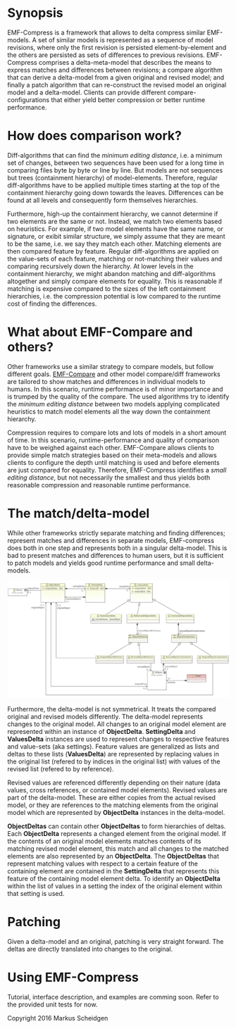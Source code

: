 # Synopsis

EMF-Compress is a framework that allows to delta compress similar EMF-models.
A set of similar models is represented as a sequence of model revisions, where only the first 
revision is persisted element-by-element and the others are persisted as sets of differences to 
previous revisions. EMF-Compress comprises a delta-meta-model that describes the means to express 
matches and differences between revisions; a compare algorithm that can derive a delta-model from 
a given original and revised model; and finally a patch algorithm that can re-construct the 
revised model an original model and a delta-model. Clients can provide different 
compare-configurations that either yield better compression or better runtime performance. 

# How does comparison work?

Diff-algorithms that can find the *minimum editing distance*, i.e. a minimum set of changes, between
two sequences have been used for a long time in comparing files byte by byte or line by line.
But models are not sequences but trees (containment hierarchy) of model-elements. Therefore,
regular diff-algorithms have to be applied multiple times starting at the top of the containment
hierarchy going down towards the leaves. Differences can be found at all levels and consequently
form themselves hierarchies. 

Furthermore, high-up the containment hierarchy, we cannot determine
if two elements are the same or not. Instead, we match two elements based on heuristics. For example,
if two model elements have the same name, or signature, or exibit similar structure, we
simply assume that they are meant to be the same, i.e. we say they match each other.
Matching elements are then compared feature by feature. Regular diff-algorithms are applied on 
the value-sets of each feature, matching or not-matching their values and comparing recursively down the hierarchy. 
At lower levels in the containment hierarchy, we might abandon matching and diff-algorithms altogether and simply compare
elements for equality. This is reasonable if matching is expensive compared to the sizes of the
left containment hierarchies, i.e. the compression potential is low compared to the runtime cost of finding the differences.

# What about EMF-Compare and others?

Other frameworks use a similar strategy to compare models, but follow different goals.
[EMF-Compare](https://www.eclipse.org/emf/compare/) and other model compare/diff frameworks are tailored to show matches and 
differences in individual models to humans. In this scenario, runtime performance is of minor 
importance and is trumped by the quality of the compare. The used algorithms try to identify the 
*minimum editing distance* between two models applying complicated heuristics to match model elements
all the way down the containment hierarchy. 

Compression requires to compare lots and lots of models in a short amount of time. In this scenario, 
runtime-performance and quality of comparison have to be weighed against each other. EMF-Compare
allows clients to provide simple match strategies based on their meta-models and allows clients
to configure the depth until matching is used and before elements are just compared for equality.
Therefore, EMF-Compress identifies a *small editing distance*, but not necessarily the smallest and
thus yields both reasonable compression and reasonable runtime performance.

# The match/delta-model

While other frameworks strictly separate matching and finding differences; represent matches
and differences in separate models, EMF-compress does both in one step and represents both in 
a singular delta-model. This is bad to present matches and differences to human users, but it
is sufficient to patch models and yields good runtime performance and small delta-models.

![meta-model](https://github.com/markus1978/emf-compress/blob/master/plugins/de.hub.emfcompress/models/compress.png)

Furthermore, the delta-model is not symmetrical. It treats the compared original and revised 
models differently. The delta-model represents changes to the original model. All changes to an original
model element are represented within an instance of **ObjectDelta**. **SettingDelta** and **ValuesDelta** instances are
used to represent changes to respective features and value-sets (aka settings). Feature values are generalized as
lists and deltas to these lists (**ValuesDelta**) are represented by replacing values in the original list (refered to by indices in the original list) with 
values of the revised list (refered to by reference). 

Revised values are referenced differently depending on their nature (data values, cross references, or contained model elements).
Revised values are part of the delta-model. These are either copies from the actual revised model, or they are references to the
matching elements from the original model which are represented by **ObjectDelta** instances in the delta-model.

**ObjectDeltas** can contain other **ObjectDeltas** to form hierarchies of deltas. Each **ObjectDelta** represents
a changed element from the original model. If the contents of an original model elements matches contents
of its matching revised model element, this match and all changes to the matched elements are also represented by an
**ObjectDelta**. The **ObjectDeltas** that represent matching values with respect to a certain feature of
the containing element are contained in the **SettingDelta** that represents this feature of the containing model element delta.
To identify an **ObjectDelta** within the list of values in a setting the index of the original element within that setting is used.

# Patching

Given a delta-model and an original, patching is very straight forward. The deltas are directly 
translated into changes to the original.

# Using EMF-Compress

Tutorial, interface description, and examples are comming soon. Refer to the provided unit tests for now.

Copyright 2016 Markus Scheidgen
